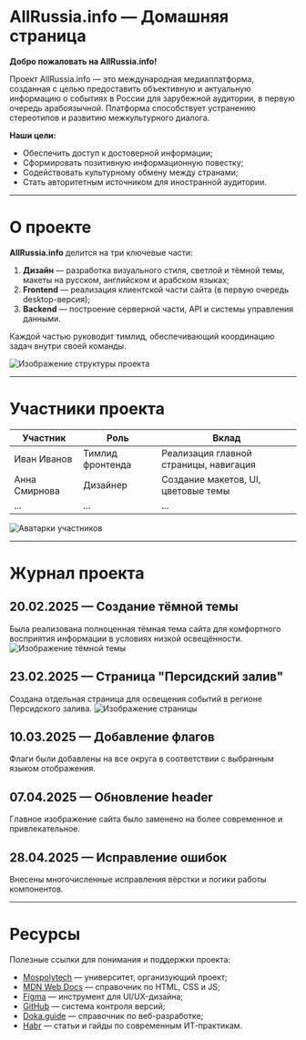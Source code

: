 # AllRussia.info — Домашняя страница

**Добро пожаловать на AllRussia.info!**

Проект AllRussia.info — это международная медиаплатформа, созданная с целью предоставить объективную и актуальную информацию о событиях в России для зарубежной аудитории, в первую очередь арабоязычной. Платформа способствует устранению стереотипов и развитию межкультурного диалога.

**Наши цели:**

- Обеспечить доступ к достоверной информации;
- Сформировать позитивную информационную повестку;
- Содействовать культурному обмену между странами;
- Стать авторитетным источником для иностранной аудитории.

---

# О проекте

**AllRussia.info** делится на три ключевые части:

1. **Дизайн** — разработка визуального стиля, светлой и тёмной темы, макеты на русском, английском и арабском языках;
2. **Frontend** — реализация клиентской части сайта (в первую очередь desktop-версия);
3. **Backend** — построение серверной части, API и системы управления данными.

Каждой частью руководит тимлид, обеспечивающий координацию задач внутри своей команды.

![Изображение структуры проекта](путь_к_изображению)

---

# Участники проекта

| Участник      | Роль             | Вклад                                  |
| ------------- | ---------------- | -------------------------------------- |
| Иван Иванов   | Тимлид фронтенда | Реализация главной страницы, навигация |
| Анна Смирнова | Дизайнер         | Создание макетов, UI, цветовые темы    |
| ...           | ...              | ...                                    |

![Аватарки участников](путь_к_изображению)

---

# Журнал проекта

## 20.02.2025 — Создание тёмной темы

Была реализована полноценная тёмная тема сайта для комфортного восприятия информации в условиях низкой освещённости.
![Изображение тёмной темы](путь_к_изображению)

## 23.02.2025 — Страница "Персидский залив"

Создана отдельная страница для освещения событий в регионе Персидского залива.
![Изображение страницы](путь_к_изображению)

## 10.03.2025 — Добавление флагов

Флаги были добавлены на все округа в соответствии с выбранным языком отображения.

## 07.04.2025 — Обновление header

Главное изображение сайта было заменено на более современное и привлекательное.

## 28.04.2025 — Исправление ошибок

Внесены многочисленные исправления вёрстки и логики работы компонентов.

---

# Ресурсы

Полезные ссылки для понимания и поддержки проекта:

- [Mospolytech](https://mospolytech.ru) — университет, организующий проект;
- [MDN Web Docs](https://developer.mozilla.org) — справочник по HTML, CSS и JS;
- [Figma](https://www.figma.com/) — инструмент для UI/UX-дизайна;
- [GitHub](https://github.com/) — система контроля версий;
- [Doka.guide](https://doka.guide/) — справочник по веб-разработке;
- [Habr](https://habr.com/) — статьи и гайды по современным ИТ-практикам.
